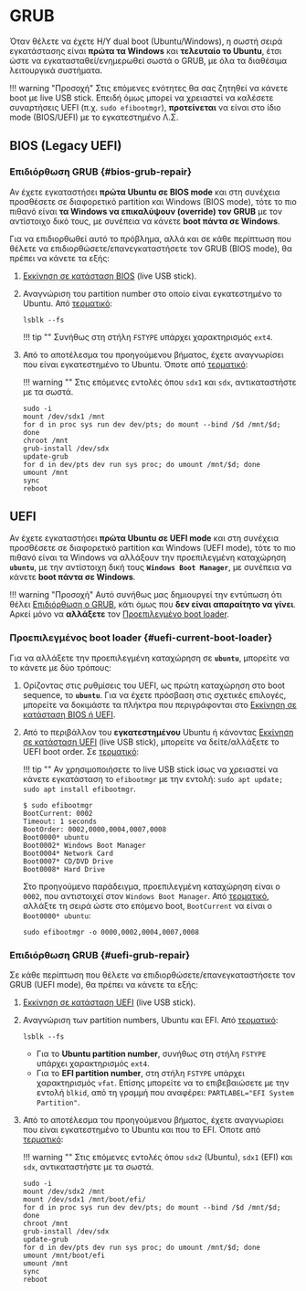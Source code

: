 # GRUB

Όταν θέλετε να έχετε Η/Υ dual boot (Ubuntu/Windows), η σωστή σειρά εγκατάστασης
είναι **πρώτα τα Windows** και **τελευταίο το Ubuntu**, έτσι ώστε να
εγκατασταθεί/ενημερωθεί σωστά ο GRUB, με όλα τα διαθέσιμα λειτουργικά
συστήματα.

!!! warning "Προσοχή"
    Στις επόμενες ενότητες θα σας ζητηθεί να κάνετε boot με live USB stick.
    Επειδή όμως μπορεί να χρειαστεί να καλέσετε συναρτήσεις UEFI (π.χ. `sudo
    efibootmgr`), **προτείνεται** να είναι στο ίδιο mode (BIOS/UEFI) με το
    εγκατεστημένο Λ.Σ.

## BIOS (Legacy UEFI)

### Επιδιόρθωση GRUB {#bios-grub-repair}

Αν έχετε εγκαταστήσει **πρώτα Ubuntu σε BIOS mode** και στη συνέχεια προσθέσετε
σε διαφορετικό partition και Windows (BIOS mode), τότε το πιο πιθανό είναι **τα
Windows να επικαλύψουν (override) τον GRUB** με τον αντίστοιχο δικό τους, με
συνέπεια να κάνετε **boot πάντα σε Windows**.

Για να επιδιορθωθεί αυτό το πρόβλημα, αλλά και σε κάθε περίπτωση που θέλετε να
επιδιορθώσετε/επανεγκαταστήσετε τον GRUB (BIOS mode), θα πρέπει να κάνετε τα
εξής:

1.  [Εκκίνηση σε κατάσταση BIOS](../bios-uefi-boot/index.md) (live USB stick).

2.  Αναγνώριση του partition number στο οποίο είναι εγκατεστημένο το Ubuntu.
    Από [τερματικό](../../glossary/index.md#terminal):

    ```shell
    lsblk --fs
    ```

    !!! tip ""
        Συνήθως στη στήλη `FSTYPE` υπάρχει χαρακτηρισμός `ext4`.

3.  Από το αποτέλεσμα του προηγούμενου βήματος, έχετε αναγνωρίσει που είναι
    εγκατεστημένο το Ubuntu. Όποτε από [τερματικό](../../glossary/index.md#terminal):

    !!! warning ""
        Στις επόμενες εντολές όπου `sdx1` και `sdx`, αντικαταστήστε με τα
        σωστά.

    ```shell
    sudo -i
	mount /dev/sdx1 /mnt
	for d in proc sys run dev dev/pts; do mount --bind /$d /mnt/$d; done
	chroot /mnt
    grub-install /dev/sdx
    update-grub
	for d in dev/pts dev run sys proc; do umount /mnt/$d; done
	umount /mnt
	sync
	reboot
    ```

## UEFI

Αν έχετε εγκαταστήσει **πρώτα Ubuntu σε UEFI mode** και στη συνέχεια προσθέσετε
σε διαφορετικό partition και Windows (UEFI mode), τότε το πιο πιθανό είναι τα
Windows να αλλάξουν την προεπιλεγμένη καταχώρηση **`ubuntu`**, με την
αντίστοιχη δική τους **`Windows Boot Manager`**, με συνέπεια να κάνετε **boot
πάντα σε Windows**.

!!! warning "Προσοχή"
    Αυτό συνήθως μας δημιουργεί την εντύπωση ότι θέλει [Επιδιόρθωση ο
    GRUB](#uefi-grub-repair), κάτι όμως που **δεν είναι απαραίτητο να γίνει**.
    Αρκεί μόνο να **αλλάξετε** τον [Προεπιλεγμένο boot
    loader](#uefi-current-boot-loader).

### Προεπιλεγμένος boot loader {#uefi-current-boot-loader}

Για να αλλάξετε την προεπιλεγμένη καταχώρηση σε **`ubuntu`**, μπορείτε να το
κάνετε με δύο τρόπους:

1.  Ορίζοντας στις ρυθμίσεις του UEFI, ως πρώτη καταχώρηση στο boot sequence,
    το **`ubuntu`**. Για να έχετε πρόσβαση στις σχετικές επιλογές, μπορείτε να
    δοκιμάστε τα πλήκτρα που περιγράφονται στο [Εκκίνηση σε κατάσταση BIOS ή
    UEFI](../bios-uefi-boot/index.md).

2.  Από το περιβάλλον του **εγκατεστημένου** Ubuntu ή κάνοντας [Εκκίνηση σε
    κατάσταση UEFI](../bios-uefi-boot/index.md) (live USB stick), μπορείτε να
    δείτε/αλλάξετε το UEFI boot order. Σε
    [τερματικό](../../glossary/index.md#terminal):

    !!! tip ""
        Αν χρησιμοποιήσετε το live USB stick ίσως να χρειαστεί να κάνετε
        εγκατάσταση το `efibootmgr` με την εντολή: `sudo apt update; sudo apt
        install efibootmgr`.

    ```shell-session
    $ sudo efibootmgr
	BootCurrent: 0002
	Timeout: 1 seconds
	BootOrder: 0002,0000,0004,0007,0008
	Boot0000* ubuntu
	Boot0002* Windows Boot Manager
	Boot0004* Network Card
	Boot0007* CD/DVD Drive
	Boot0008* Hard Drive
    ```

    Στο προηγούμενο παράδειγμα, προεπιλεγμένη καταχώρηση είναι ο `0002`, που
    αντιστοιχεί στον `Windows Boot Manager`. Από
    [τερματικό](../../glossary/index.md#terminal), αλλάξτε τη σειρά ώστε στο επόμενο boot,
    `BootCurrent` να είναι ο `Boot0000* ubuntu`:

    ```shell
    sudo efibootmgr -o 0000,0002,0004,0007,0008
    ```

### Επιδιόρθωση GRUB {#uefi-grub-repair}

Σε κάθε περίπτωση που θέλετε να επιδιορθώσετε/επανεγκαταστήσετε τον GRUB (UEFI
mode), θα πρέπει να κάνετε τα εξής:

1.  [Εκκίνηση σε κατάσταση UEFI](../bios-uefi-boot/index.md) (live USB stick).

2.  Αναγνώριση των partition numbers, Ubuntu και EFI. Από
    [τερματικό](../../glossary/index.md#terminal):

    ```shell
    lsblk --fs
    ```

    -   Για το **Ubuntu partition number**, συνήθως στη στήλη `FSTYPE` υπάρχει
        χαρακτηρισμός `ext4`.
    -   Για το **EFI partition number**, στη στήλη `FSTYPE` υπάρχει
        χαρακτηρισμός `vfat`. Επίσης μπορείτε να το επιβεβαιώσετε με την εντολή
        `blkid`, από τη γραμμή που αναφέρει: `PARTLABEL="EFI System
        Partition"`.

3.  Από το αποτέλεσμα του προηγούμενου βήματος, έχετε αναγνωρίσει που είναι
    εγκατεστημένο το Ubuntu και που το EFI. Όποτε από
    [τερματικό](../../glossary/index.md#terminal):

    !!! warning ""
        Στις επόμενες εντολές όπου `sdx2` (Ubuntu), `sdx1` (EFI) και `sdx`,
        αντικαταστήστε με τα σωστά.

    ```shell
    sudo -i
	mount /dev/sdx2 /mnt
    mount /dev/sdx1 /mnt/boot/efi/
	for d in proc sys run dev dev/pts; do mount --bind /$d /mnt/$d; done
	chroot /mnt
    grub-install /dev/sdx
    update-grub
	for d in dev/pts dev run sys proc; do umount /mnt/$d; done
	umount /mnt/boot/efi
    umount /mnt
	sync
	reboot
    ```
